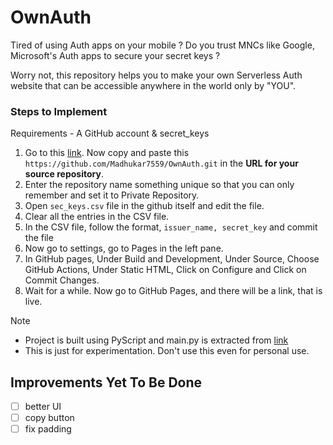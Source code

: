 # OwnAuth
Tired of using Auth apps on your mobile ? Do you trust MNCs like Google, Microsoft's Auth apps to secure your secret keys ?

Worry not, this repository helps you to make your own Serverless Auth website that can be accessible anywhere in the world only by "YOU".

### Steps to Implement
Requirements - A GitHub account & secret_keys
1. Go to this [link](https://github.com/new/import). Now copy and paste this `https://github.com/Madhukar7559/OwnAuth.git` in the <b>URL for your source repository</b>. 
2. Enter the repository name something unique so that you can only remember and set it to Private Repository.
3. Open `sec_keys.csv` file in the github itself and edit the file.
4. Clear all the entries in the CSV file.
5. In the CSV file, follow the format, `issuer_name, secret_key` and commit the file
6. Now go to settings, go to Pages in the left pane.
7. In GitHub pages, Under Build and Development, Under Source, Choose GitHub Actions, Under Static HTML, Click on Configure and Click on Commit Changes.
8. Wait for a while. Now go to GitHub Pages, and there will be a link, that is live.

Note
- Project is built using PyScript and main.py is extracted from [link](https://github.com/pyauth/pyotp/tree/develop/src/pyotp)
- This is just for experimentation. Don't use this even for personal use.


## Improvements Yet To Be Done
- [ ] better UI
- [ ] copy button
- [ ] fix padding
